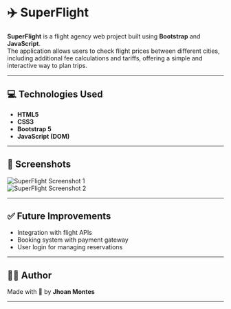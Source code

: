 # ✈️ SuperFlight

**SuperFlight** is a flight agency web project built using **Bootstrap** and **JavaScript**.  
The application allows users to check flight prices between different cities, including additional fee calculations and tariffs, offering a simple and interactive way to plan trips.

---

## 💻 Technologies Used

- **HTML5**
- **CSS3**
- **Bootstrap 5**
- **JavaScript (DOM)**

---

## 📸 Screenshots

![SuperFlight Screenshot 1](https://github.com/user-attachments/assets/53e5baac-6d65-4568-afa1-a80d5f5ec8ed)  
![SuperFlight Screenshot 2](https://github.com/user-attachments/assets/59a307a5-757c-4cfd-a907-2b6c746769ff)

---


## ✅ Future Improvements

- Integration with flight APIs
- Booking system with payment gateway
- User login for managing reservations

---

## 🧑‍💻 Author

Made with 💙 by **Jhoan Montes**

---


